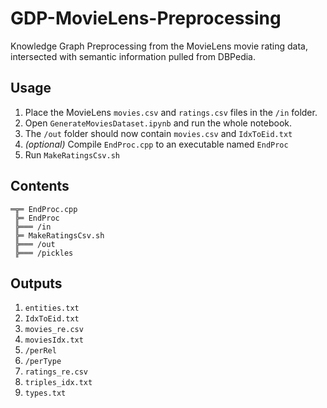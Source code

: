 # GDP-MovieLens-Preprocessing
Knowledge Graph Preprocessing from the MovieLens movie rating data, intersected with semantic information pulled from DBPedia.

## Usage
 1. Place the MovieLens `movies.csv` and `ratings.csv` files in the `/in` folder.
 2. Open `GenerateMoviesDataset.ipynb` and run the whole notebook.
 3. The `/out` folder should now contain `movies.csv` and `IdxToEid.txt`
 4. *(optional)* Compile `EndProc.cpp` to an executable named `EndProc`
 5. Run `MakeRatingsCsv.sh`
 
## Contents
```
═╦═ EndProc.cpp 
 ╠═ EndProc  
 ╠═══ /in  
 ╠═ MakeRatingsCsv.sh
 ╠═══ /out
 ╠═══ /pickles
```
## Outputs
 1. `entities.txt`
 2. `IdxToEid.txt`
 3. `movies_re.csv`
 4. `moviesIdx.txt`
 5. `/perRel`
 6. `/perType`
 7. `ratings_re.csv`
 8. `triples_idx.txt`
 9. `types.txt`
